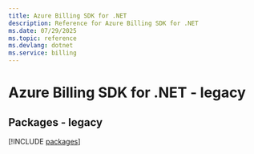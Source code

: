 ```yaml
---
title: Azure Billing SDK for .NET
description: Reference for Azure Billing SDK for .NET
ms.date: 07/29/2025
ms.topic: reference
ms.devlang: dotnet
ms.service: billing
---
```

# Azure Billing SDK for .NET - legacy
## Packages - legacy
[!INCLUDE [packages](billing-index.md)]
